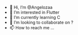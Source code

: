 - 👋 Hi, I’m @Angelozaa
- 👀 I’m interested in Flutter
- 🌱 I’m currently learning C
- 💞️ I’m looking to collaborate on ?
- 📫 How to reach me ...

<!---
Angelozaa/Angelozaa is a ✨ special ✨ repository because its `README.md` (this file) appears on your GitHub profile.
You can click the Preview link to take a look at your changes.
--->
